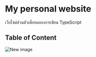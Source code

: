 # My personal website

เว็บไซด์ส่วนตัวเพื่อทดลองการเขียน TypeScript

## Table of Content

![New image](https://www.petlandflorida.com/wp-content/uploads/2023/12/shutterstock_2082420094.jpg)
